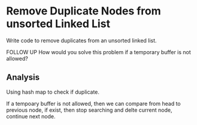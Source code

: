 # Remove Duplicate Nodes from unsorted Linked List

Write code to remove duplicates from an unsorted linked list.

FOLLOW UP
How would you solve this problem if a temporary buffer is not allowed?

## Analysis

Using hash map to check if duplicate.

If a tempoary buffer is not allowed, then we can compare from head to previous node, if exist, then stop searching and delte current node, continue next node.
